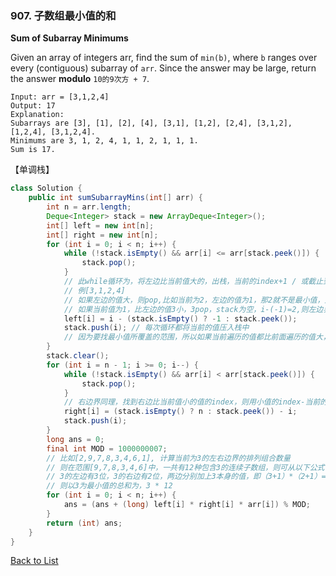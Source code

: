 ### 907. 子数组最小值的和

**Sum of Subarray Minimums**

Given an array of integers arr, find the sum of `min(b)`, where `b` ranges over every (contiguous) subarray of `arr`. Since the answer may be large, return the answer **modulo** `10的9次方 + 7`.

```
Input: arr = [3,1,2,4]
Output: 17
Explanation: 
Subarrays are [3], [1], [2], [4], [3,1], [1,2], [2,4], [3,1,2], [1,2,4], [3,1,2,4]. 
Minimums are 3, 1, 2, 4, 1, 1, 2, 1, 1, 1.
Sum is 17.
```

【单调栈】

```java
class Solution {
    public int sumSubarrayMins(int[] arr) {
        int n = arr.length;
        Deque<Integer> stack = new ArrayDeque<Integer>();
        int[] left = new int[n];
        int[] right = new int[n];
        for (int i = 0; i < n; i++) {
            while (!stack.isEmpty() && arr[i] <= arr[stack.peek()]) {
                stack.pop();
            }
            // 此while循环为，将左边比当前值大的，出栈，当前的index+1 / 或截止到小于当前值的index。目的是计算左边有几位比当前值大的数量 
            // 例[3,1,2,4]
            // 如果左边的值大，则pop,比如当前为2，左边的值为1，那2就不是最小值，则2的左边界则为2的index 2 减去 stack.peek() 1的index 1，为1（只有2自己）
            // 如果当前值为1，比左边的值3小，3pop，stack为空，i-(-1)=2,则左边界有（3，1）2位
            left[i] = i - (stack.isEmpty() ? -1 : stack.peek());
            stack.push(i); // 每次循环都将当前的值压入栈中
            // 因为要找最小值所覆盖的范围，所以如果当前遍历的值都比前面遍历的值大，则都入栈。是为了暂存比当前值大的值的数量范围
        }
        stack.clear();
        for (int i = n - 1; i >= 0; i--) {
            while (!stack.isEmpty() && arr[i] < arr[stack.peek()]) {
                stack.pop();
            }
            // 右边界同理，找到右边比当前值小的值的index，则用小值的index-当前的i，则是中间较大值的数量
            right[i] = (stack.isEmpty() ? n : stack.peek()) - i;
            stack.push(i);
        }
        long ans = 0;
        final int MOD = 1000000007;
        // 比如[2,9,7,8,3,4,6,1], 计算当前为3的左右边界的排列组合数量
        // 则在范围[9,7,8,3,4,6]中，一共有12种包含3的连续子数组，则可从以下公式计算得出：
        // 3的左边有3位，3的右边有2位，两边分别加上3本身的值，即（3+1）*（2+1）= 12
        // 则以3为最小值的总和为，3 * 12
        for (int i = 0; i < n; i++) {
            ans = (ans + (long) left[i] * right[i] * arr[i]) % MOD; 
        }
        return (int) ans;
    }
}
```





[Back to List](https://github.com/xiaoshuzhao/leetcode-notes-java/blob/main/%E6%95%B0%E6%8D%AE%E7%BB%93%E6%9E%84/%E6%A0%88%E4%B8%8E%E9%98%9F%E5%88%97/Stack%20%26%20Queue%20List.md)

